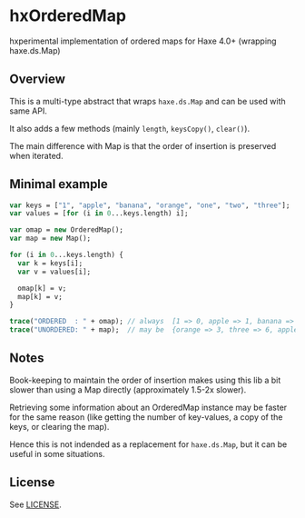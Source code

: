 hxOrderedMap
==========================================

hxperimental implementation of ordered maps for Haxe 4.0+ (wrapping haxe.ds.Map)


## Overview

This is a multi-type abstract that wraps `haxe.ds.Map` and can be used with same API.

It also adds a few methods (mainly `length`, `keysCopy()`, `clear()`).

The main difference with Map is that the order of insertion is preserved when iterated.


## Minimal example

```haxe
var keys = ["1", "apple", "banana", "orange", "one", "two", "three"];
var values = [for (i in 0...keys.length) i];

var omap = new OrderedMap();
var map = new Map();

for (i in 0...keys.length) {
  var k = keys[i];
  var v = values[i];

  omap[k] = v;
  map[k] = v;
}

trace("ORDERED  : " + omap); // always  [1 => 0, apple => 1, banana => 2, orange => 3, one => 4, two => 5, three => 6]
trace("UNORDERED: " + map);  // may be  {orange => 3, three => 6, apple => 1, banana => 2, one => 4, 1 => 0, two => 5}
```


## Notes

Book-keeping to maintain the order of insertion makes using this lib a bit slower than using a Map directly
(approximately 1.5-2x slower). 

Retrieving some information about an OrderedMap instance may be faster for the same reason 
(like getting the number of key-values, a copy of the keys, or clearing the map).

Hence this is not indended as a replacement for `haxe.ds.Map`, but it can be useful in some situations.


## License

See [LICENSE](LICENSE).